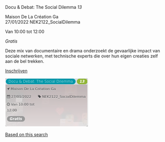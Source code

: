 Docu & Debat: The Social Dilemma *13*

Maison De La Création Ga  
27/01/2022 NEK2122\_SocialDilemma  

Van 10:00 tot 12:00

*Gratis*

  

  

Deze mix van documentaire en drama onderzoekt de gevaarlijke impact van sociale netwerken, met technische experts die over hun eigen creaties zelf aan de bel trekken.  

[Inschrijven](https://tickets.vgc.be/activity/subscribe/NEK2122_SocialDilemma)

![](69303.png)

[Based on this search](https://tickets.vgc.be/activity/index?&vrijeplaatsen=1&Age%5B%5D=3%2C5&entity=241)